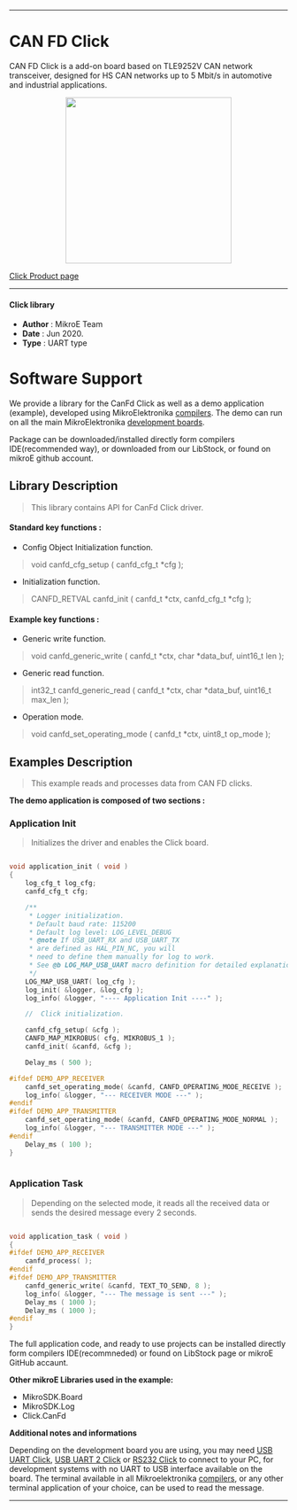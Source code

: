 
---
# CAN FD Click

CAN FD Click is a add-on board based on TLE9252V CAN network transceiver, designed for HS CAN networks up to 5 Mbit/s in automotive and industrial applications.

<p align="center">
  <img src="https://download.mikroe.com/images/click_for_ide/canfd_click.png" height=300px>
</p>

[Click Product page](https://www.mikroe.com/can-fd-click)

---


#### Click library 

- **Author**        : MikroE Team
- **Date**          : Jun 2020.
- **Type**          : UART type


# Software Support

We provide a library for the CanFd Click 
as well as a demo application (example), developed using MikroElektronika 
[compilers](https://shop.mikroe.com/compilers). 
The demo can run on all the main MikroElektronika [development boards](https://shop.mikroe.com/development-boards).

Package can be downloaded/installed directly form compilers IDE(recommended way), or downloaded from our LibStock, or found on mikroE github account. 

## Library Description

> This library contains API for CanFd Click driver.

#### Standard key functions :

- Config Object Initialization function.
> void canfd_cfg_setup ( canfd_cfg_t *cfg ); 
 
- Initialization function.
> CANFD_RETVAL canfd_init ( canfd_t *ctx, canfd_cfg_t *cfg );

#### Example key functions :

- Generic write function.
> void canfd_generic_write ( canfd_t *ctx, char *data_buf, uint16_t len );
 
- Generic read function.
> int32_t canfd_generic_read ( canfd_t *ctx, char *data_buf, uint16_t max_len );

- Operation mode.
> void canfd_set_operating_mode ( canfd_t *ctx, uint8_t op_mode );

## Examples Description

> This example reads and processes data from CAN FD clicks.

**The demo application is composed of two sections :**

### Application Init 

> Initializes the driver and enables the Click board.

```c

void application_init ( void )
{
    log_cfg_t log_cfg;
    canfd_cfg_t cfg;

    /** 
     * Logger initialization.
     * Default baud rate: 115200
     * Default log level: LOG_LEVEL_DEBUG
     * @note If USB_UART_RX and USB_UART_TX 
     * are defined as HAL_PIN_NC, you will 
     * need to define them manually for log to work. 
     * See @b LOG_MAP_USB_UART macro definition for detailed explanation.
     */
    LOG_MAP_USB_UART( log_cfg );
    log_init( &logger, &log_cfg );
    log_info( &logger, "---- Application Init ----" );

    //  Click initialization.

    canfd_cfg_setup( &cfg );
    CANFD_MAP_MIKROBUS( cfg, MIKROBUS_1 );
    canfd_init( &canfd, &cfg );

    Delay_ms ( 500 );

#ifdef DEMO_APP_RECEIVER
    canfd_set_operating_mode( &canfd, CANFD_OPERATING_MODE_RECEIVE );
    log_info( &logger, "--- RECEIVER MODE ---" );
#endif
#ifdef DEMO_APP_TRANSMITTER
    canfd_set_operating_mode( &canfd, CANFD_OPERATING_MODE_NORMAL );
    log_info( &logger, "--- TRANSMITTER MODE ---" );
#endif 
    Delay_ms ( 100 );
}
  
```

### Application Task

> Depending on the selected mode, it reads all the received data or sends the desired message every 2 seconds.

```c

void application_task ( void )
{
#ifdef DEMO_APP_RECEIVER
    canfd_process( );
#endif
#ifdef DEMO_APP_TRANSMITTER
    canfd_generic_write( &canfd, TEXT_TO_SEND, 8 );
    log_info( &logger, "--- The message is sent ---" );
    Delay_ms ( 1000 );
    Delay_ms ( 1000 );
#endif 
}

```

The full application code, and ready to use projects can be  installed directly form compilers IDE(recommneded) or found on LibStock page or mikroE GitHub accaunt.

**Other mikroE Libraries used in the example:** 

- MikroSDK.Board
- MikroSDK.Log
- Click.CanFd

**Additional notes and informations**

Depending on the development board you are using, you may need 
[USB UART Click](https://shop.mikroe.com/usb-uart-click), 
[USB UART 2 Click](https://shop.mikroe.com/usb-uart-2-click) or 
[RS232 Click](https://shop.mikroe.com/rs232-click) to connect to your PC, for 
development systems with no UART to USB interface available on the board. The 
terminal available in all Mikroelektronika 
[compilers](https://shop.mikroe.com/compilers), or any other terminal application 
of your choice, can be used to read the message.



---
